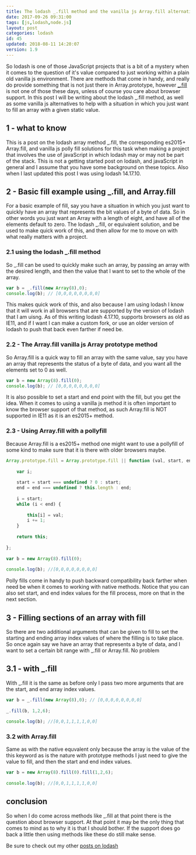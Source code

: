 ```yaml
---
title: The lodash _.fill method and the vanilla js Array.fill alternative
date: 2017-09-26 09:31:00
tags: [js,lodash,node.js]
layout: post
categories: lodash
id: 45
updated: 2018-08-11 14:20:07
version: 1.9
---
```


So lodash is one of those JavaScript projects that is a bit of a mystery when it comes to the question of it's value compared to just working within a plain old vanilla js environment. There are methods that come in handy, and really do provide something that is not just there in Array.prototype, however [\_.fill](https://lodash.com/docs/4.17.10#fill) is not one of those these days, unless of course you care about browser support. In this post I will be writing about the lodash \_.fill method, as well as some vanilla js alternatives to help with a situation in which you just want to fill an array with a given static value.

<!-- more -->

## 1 - what to know

This is a post on the lodash array method \_.fill, the corresponding es2015+ Array.fill, and vanilla js polly fill solutions for this task when making a project that involves the use of javaScript in which lodash may or may not be part of the stack. This is not a getting started post on lodash, and javaScript in general and I assume that you have some background on these topics. Also when I last updated this post I was using lodash 14.17.10.

## 2 - Basic fill example using \_.fill, and Array.fill

For a basic example of fill, say you have a situation in which you just want to quickly have an array that represents the bit values of a byte of data. So in other words you just want an Array with a length of eight, and have all of the elements default to zero. The lodash \_.fill, or equivalent solution, and be used to make quick work of this, and then allow for me to move on with what really matters with a project.

### 2.1 using the lodash _.fill method

So \_.fill can be used to quickly make such an array, by passing an array with the desired length, and then the value that I want to set to the whole of the array.

```js
var b = _.fill(new Array(8),0);
console.log(b); // [0,0,0,0,0,0,0,0]
```

This makes quick work of this, and also because I am using lodash I know that it will work in all browsers that are supported by the version of lodash that I am uisng. As of this writing lodash 4.17.10, supports browsers as old as IE11, and if I want I can make a custom fork, or use an older version of lodash to push that back even farther if need be.

### 2.2 - The Array.fill vanilla js Array prototype method

So Array.fill is a quick way to fill an array with the same value, say you have an array that represents the status of a byte of data, and you want all the elements set to 0 as well.

```js
var b = new Array(8).fill(0);
console.log(b); // [0,0,0,0,0,0,0,0]
```

It is also possible to set a start and end point with the fill, but you get the idea. When it comes to using a vanilla js method it is often important to know the browser support of that method, as such Array.fill is NOT supported in IE11 as it is an es2015+ method.

### 2.3 - Using Array.fill with a pollyfill

Because Array.fill is a es2015+ method one might want to use a pollyfill of some kind to make sure that it is there with older browsers maybe.

```js
Array.prototype.fill = Array.prototype.fill || function (val, start, end) {
 
    var i;
 
    start = start === undefined ? 0 : start;
    end = end === undefined ? this.length : end;
 
    i = start;
    while (i < end) {
 
        this[i] = val;
        i += 1;
    }
 
    return this;
 
};
 
var b = new Array(8).fill(0);
 
console.log(b); //[0,0,0,0,0,0,0,0]
```

Polly fills come in handy to push backward compatibility back farther when need be when it comes to working with native methods. Notice that you can also set start, and end index values for the fill process, more on that in the next section.

## 3 - Filling sections of an array with fill

So there are two additional arguments that can be given to fill to set the starting and ending array index values of where the filling is to take place. So once again say we have an array that represents a byte of data, and I want to set a certain bit range with \_.fill or Array.fill. No problem

## 3.1 - with \_.fill

With \_.fill it is the same as before only I pass two more arguments that are the start, and end array index values.

```js
var b = _.fill(new Array(8),0); // [0,0,0,0,0,0,0,0]
 
_.fill(b, 1,2,6);
 
console.log(b); //[0,0,1,1,1,1,0,0]
```

### 3.2 with Array.fill

Same as with the native equvalent only because the array is the value of the this keyword as is the nature with prototype methods I just need to give the value to fill, and then the start and end index values.

```js
var b = new Array(8).fill(0).fill(1,2,6);
 
console.log(b); //[0,0,1,1,1,1,0,0]
```

## conclusion

So when I do come across methods like _.fill at that point there is the question about browser support. At that point it may be the only thing that comes to mind as to why it is that I should bother. If the support does go back a little then using methods like these do still make sense.

Be sure to check out my other [posts on lodash](/categories/lodash/)